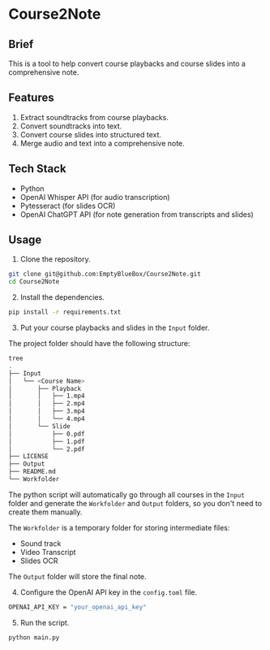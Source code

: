 # Course2Note

## Brief

This is a tool to help convert course playbacks and course slides into a comprehensive note.

## Features

1. Extract soundtracks from course playbacks.
2. Convert soundtracks into text.
3. Convert course slides into structured text.
4. Merge audio and text into a comprehensive note.

## Tech Stack

- Python
- OpenAI Whisper API (for audio transcription)
- Pytesseract (for slides OCR)
- OpenAI ChatGPT API (for note generation from transcripts and slides)

## Usage

1. Clone the repository.

```bash
git clone git@github.com:EmptyBlueBox/Course2Note.git
cd Course2Note
```

2. Install the dependencies.

```bash
pip install -r requirements.txt
```

3. Put your course playbacks and slides in the `Input` folder.

The project folder should have the following structure:

```bash
tree
.
├── Input
│   └── <Course Name>
│       ├── Playback
│       │   ├── 1.mp4
│       │   ├── 2.mp4
│       │   ├── 3.mp4
│       │   └── 4.mp4
│       └── Slide
│           ├── 0.pdf
│           ├── 1.pdf
│           └── 2.pdf
├── LICENSE
├── Output
├── README.md
└── Workfolder
```

The python script will automatically go through all courses in the `Input` folder and generate the `Workfolder` and `Output` folders, so you don't need to create them manually.

The `Workfolder` is a temporary folder for storing intermediate files:

- Sound track
- Video Transcript
- Slides OCR

The `Output` folder will store the final note.

4. Configure the OpenAI API key in the `config.toml` file.

```bash
OPENAI_API_KEY = "your_openai_api_key"
```

5. Run the script.

```bash
python main.py
```
